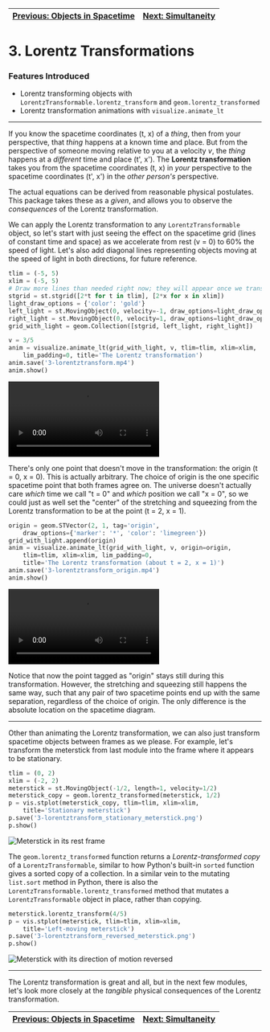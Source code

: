 [Previous: Objects in Spacetime](2-objects.md) | [Next: Simultaneity](4-simultaneity.md)
--- | ---

# 3. Lorentz Transformations

### Features Introduced
- Lorentz transforming objects with `LorentzTransformable.lorentz_transform` and `geom.lorentz_transformed`
- Lorentz transformation animations with `visualize.animate_lt`

---

If you know the spacetime coordinates (t, x) of a *thing*, then from your perspective, that *thing* happens at a known time and place. But from the perspective of someone moving relative to you at a velocity *v*, the *thing* happens at a *different* time and place (t', x'). The **Lorentz transformation** takes you from the spacetime coordinates (t, x) in *your* perspective to the spacetime coordinates (t', x') in the *other person's* perspective.

The actual equations can be derived from reasonable physical postulates. This package takes these as a *given*, and allows you to observe the *consequences* of the Lorentz transformation.

We can apply the Lorentz transformation to any `LorentzTransformable` object, so let's start with just seeing the effect on the spacetime grid (lines of constant time and space) as we accelerate from rest (v = 0) to 60% the speed of light. Let's also add diagonal lines representing objects moving at the speed of light in both directions, for future reference.

```python
tlim = (-5, 5)
xlim = (-5, 5)
# Draw more lines than needed right now; they will appear once we transform
stgrid = st.stgrid([2*t for t in tlim], [2*x for x in xlim])
light_draw_options = {'color': 'gold'}
left_light = st.MovingObject(0, velocity=-1, draw_options=light_draw_options)
right_light = st.MovingObject(0, velocity=1, draw_options=light_draw_options)
grid_with_light = geom.Collection([stgrid, left_light, right_light])

v = 3/5
anim = visualize.animate_lt(grid_with_light, v, tlim=tlim, xlim=xlim,
    lim_padding=0, title='The Lorentz transformation')
anim.save('3-lorentztransform.mp4')
anim.show()
```
![The Lorentz transformation](3-lorentztransform.mp4)

There's only one point that doesn't move in the transformation: the origin (t = 0, x = 0). This is actually arbitrary. The choice of origin is the one specific spacetime point that both frames agree on. The universe doesn't actually care *which* time we call "t = 0" and *which* position we call "x = 0", so we could just as well set the "center" of the stretching and squeezing from the Lorentz transformation to be at the point (t = 2, x = 1).

```python
origin = geom.STVector(2, 1, tag='origin',
    draw_options={'marker': '*', 'color': 'limegreen'})
grid_with_light.append(origin)
anim = visualize.animate_lt(grid_with_light, v, origin=origin,
    tlim=tlim, xlim=xlim, lim_padding=0,
    title='The Lorentz transformation (about t = 2, x = 1)')
anim.save('3-lorentztransform_origin.mp4')
anim.show()
```
![The Lorentz transformation about (t = 2, x = 1)](3-lorentztransform_origin.mp4)

Notice that now the point tagged as "origin" stays still during this transformation. However, the stretching and squeezing still happens the same way, such that any pair of two spacetime points end up with the same separation, regardless of the choice of origin. The only difference is the absolute location on the spacetime diagram.

---

Other than animating the Lorentz transformation, we can also just transform spacetime objects between frames as we please. For example, let's transform the meterstick from last module into the frame where it appears to be stationary.

```python
tlim = (0, 2)
xlim = (-2, 2)
meterstick = st.MovingObject(-1/2, length=1, velocity=1/2)
meterstick_copy = geom.lorentz_transformed(meterstick, 1/2)
p = vis.stplot(meterstick_copy, tlim=tlim, xlim=xlim,
    title='Stationary meterstick')
p.save('3-lorentztransform_stationary_meterstick.png')
p.show()
```
![Meterstick in its rest frame](3-lorentztransform_stationary_meterstick.png)

The `geom.lorentz_transformed` function returns a *Lorentz-transformed copy* of a `LorentzTransformable`, similar to how Python's built-in `sorted` function gives a sorted copy of a collection. In a similar vein to the mutating `list.sort` method in Python, there is also the `LorentzTransformable.lorentz_transformed` method that mutates a `LorentzTransformable` object in place, rather than copying.

```python
meterstick.lorentz_transform(4/5)
p = vis.stplot(meterstick, tlim=tlim, xlim=xlim,
    title='Left-moving meterstick')
p.save('3-lorentztransform_reversed_meterstick.png')
p.show()
```
![Meterstick with its direction of motion reversed](3-lorentztransform_reversed_meterstick.png)

---

The Lorentz transformation is great and all, but in the next few modules, let's look more closely at the *tangible* physical consequences of the Lorentz transformation.

[Previous: Objects in Spacetime](2-objects.md) | [Next: Simultaneity](4-simultaneity.md)
--- | ---